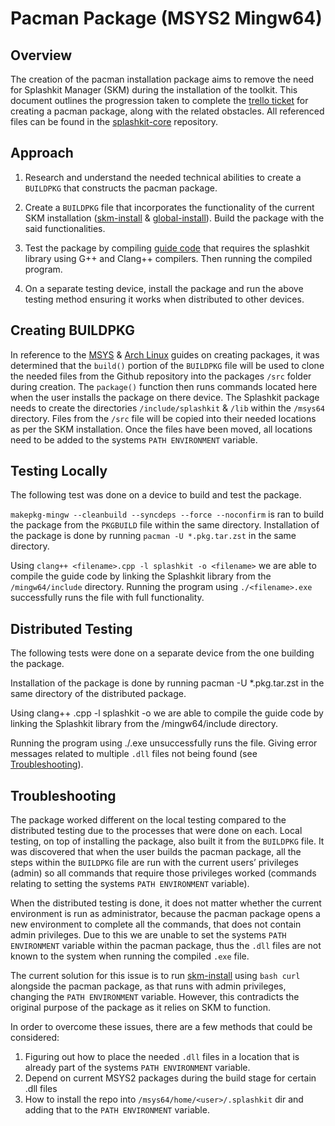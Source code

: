 
# Pacman Package (MSYS2 Mingw64)
## Overview

The creation of the pacman installation package aims to remove the need for Splashkit Manager (SKM) during the installation of the toolkit.
This document outlines the progression taken to complete the [trello ticket](https://trello.com/c/lpkVBT0K) for creating a pacman package, along with the related obstacles.
All referenced files can be found in the [splashkit-core](https://github.com/thoth-tech/splashkit-core/tree/t1-2024/tools/scripts/pacman) repository.


## Approach

1. Research and understand the needed technical abilities to create a `BUILDPKG` that constructs the pacman package.

1. Create a `BUILDPKG` file that incorporates the functionality of the current SKM installation ([skm-install](https://github.com/thoth-tech/skm/blob/develop/install-scripts/skm-install.sh) & [global-install](https://github.com/thoth-tech/skm/blob/develop/global/install/skm_global_install.sh)). Build the package with the said functionalities.

1. Test the package by compiling [guide code](https://splashkit.io/guides/00-00-reading-text/) that requires the splashkit library using G++ and Clang++ compilers. Then running the compiled program.

1. On a separate testing device, install the package and run the above testing method ensuring it works when distributed to other devices.


## Creating BUILDPKG

In reference to the [MSYS](https://www.msys2.org/wiki/Creating-Packages/) & [Arch Linux](https://wiki.archlinux.org/title/PKGBUILD) guides on creating packages, it was determined that the `build()` portion 
of the `BUILDPKG` file will be used to clone the needed files from the Github repository into the packages `/src` folder during creation. The `package()` function then runs commands located here when the 
user installs the package on there device. The Splashkit package needs to create the directories `/include/splashkit` & `/lib` within the `/msys64` directory. Files from the `/src` file will be copied into 
their needed locations as per the SKM installation. Once the files have been moved, all locations need to be added to the systems `PATH ENVIRONMENT` variable.


## Testing Locally

The following test was done on a device to build and test the package.

`makepkg-mingw --cleanbuild --syncdeps --force --noconfirm` is ran to build the package from the `PKGBUILD` file within the same directory. Installation of the package is done by running `pacman -U *.pkg.tar.zst`
 in the same directory.

Using `clang++ <filename>.cpp -l splashkit -o <filename>` we are able to compile the guide code by linking the Splashkit library from the `/mingw64/include` directory. Running the program using 
`./<filename>.exe` successfully runs the file with full functionality.


## Distributed Testing

The following tests were done on a separate device from the one building the package.

Installation of the package is done by running pacman -U *.pkg.tar.zst in the same directory of the distributed package.

Using clang++ <filename>.cpp -l splashkit -o <filename> we are able to compile the guide code by linking the Splashkit library from the /mingw64/include directory.

Running the program using ./<filename>.exe unsuccessfully runs the file. Giving error messages related to multiple `.dll` files not being found (see [Troubleshooting](##Troubleshooting)).


## Troubleshooting

The package worked different on the local testing compared to the distributed testing due to the processes that were done on each. Local testing, on top of installing the package, also built it from the 
`BUILDPKG` file. It was discovered that when the user builds the pacman package, all the steps within the `BUILDPKG` file are run with the current users’ privileges (admin) so all commands that require 
those privileges worked (commands relating to setting the systems `PATH ENVIRONMENT` variable).

When the distributed testing is done, it does not matter whether the current environment is run as administrator, because the pacman package opens a new environment to complete all the commands, that 
does not contain admin privileges. Due to this we are unable to set the systems `PATH ENVIRONMENT` variable within the pacman package, thus the `.dll` files are not known to the system when running 
the compiled `.exe` file.

The current solution for this issue is to run [skm-install](https://github.com/thoth-tech/skm/blob/develop/install-scripts/skm-install.sh) using `bash curl` alongside the pacman package, as that runs with 
admin privileges, changing the `PATH ENVIRONMENT` variable. However, this contradicts the original purpose of the package as it relies on SKM to function. 

In order to overcome these issues, there are a few methods that could be considered:
1. Figuring out how to place the needed `.dll` files in a location that is already part of the systems `PATH ENVIRONMENT` variable.
1. Depend on current MSYS2 packages during the build stage for certain .dll files
1. How to install the repo into `/msys64/home/<user>/.splashkit` dir and adding that to the `PATH ENVIRONMENT` variable.

